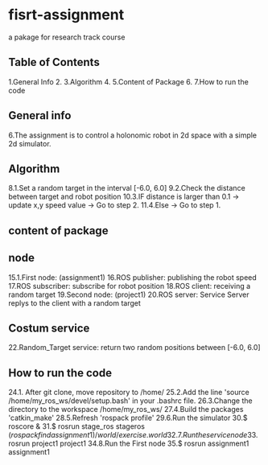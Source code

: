 # fisrt-assignment
a pakage for research track course
## Table of Contents
1.General Info
2.
3.Algorithm
4.
5.Content of Package 
6.
7.How to run the code
## General info
6.The assignment is to control a holonomic robot in 2d space with a simple 2d simulator.
## Algorithm
8.1.Set a random target in the interval [-6.0, 6.0]
9.2.Check the distance between target and robot position
10.3.IF distance is larger than 0.1 -> update x,y speed value -> Go to step 2.
11.4.Else -> Go to step 1.
## content of package
## node
15.1.First node: (assignment1)
16.ROS publisher: publishing the robot speed
17.ROS subscriber: subscribe for robot position
18.ROS client: receiving a random target
19.Second node: (project1)
20.ROS server: Service Server replys to the client with a random target
## Costum service
22.Random_Target service: return two random positions between [-6.0, 6.0]
## How to run the code
24.1. After git clone, move repository to /home/
25.2.Add the line 'source /home/my_ros_ws/devel/setup.bash' in your .bashrc file.
26.3.Change the directory to the workspace /home/my_ros_ws/
27.4.Build the packages 'catkin_make'
28.5.Refresh 'rospack profile'
29.6.Run the simulator
30.$ roscore &
31.$ rosrun stage_ros stageros $(rospack find assignment1)/world/exercise.world
32.7.Run the service node
33.$ rosrun project1 project1
34.8.Run the First node
35.$ rosrun assignment1 assignment1
